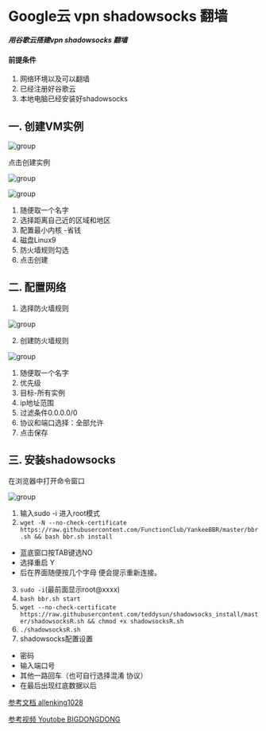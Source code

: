# Google云  vpn shadowsocks 翻墙


***用谷歌云搭建vpn shadowsocks 翻墙***


#### 前提条件

1. 网络环境以及可以翻墙
2. 已经注册好谷歌云
3. 本地电脑已经安装好shadowsocks

## 一. 创建VM实例

![group](./image/1.jpg)

点击创建实例

![group](./image/2.jpg)


![group](./image/3.jpg)

 1. 随便取一个名字
 2. 选择距离自己近的区域和地区
 3. 配置最小内核  -省钱
 4. 磁盘Linux9
 5. 防火墙规则勾选
 6. 点击创建
  
## 二. 配置网络

1. 选择防火墙规则

![group](./image/4.jpg)

2. 创建防火墙规则

![group](./image/5.jpg)

 1. 随便取一个名字
 2. 优先级
 3. 目标-所有实例
 4. ip地址范围
 5. 过滤条件0.0.0.0/0
 6. 协议和端口选择：全部允许
 7. 点击保存

## 三. 安装shadowsocks

在浏览器中打开命令窗口

![group](./image/6.jpg)
 1. 输入sudo -i    进入root模式
 2. ```wget -N --no-check-certificate https://raw.githubusercontent.com/FunctionClub/YankeeBBR/master/bbr.sh && bash bbr.sh install```
  * 蓝底窗口按TAB键选NO
  * 选择重启 Y
  * 后在界面随便按几个字母 便会提示重新连接。
 3. ```sudo -i```(最前面显示root@xxxx)
 4. ```bash bbr.sh start```
 5. ```wget --no-check-certificate https://raw.githubusercontent.com/teddysun/shadowsocks_install/master/shadowsocksR.sh && chmod +x shadowsocksR.sh```
 6. ```./shadowsocksR.sh```
 7. shadowsocks配置设置 
   * 密码
   * 输入端口号
   * 其他一路回车（也可自行选择混淆 协议）
   * 在最后出现红底数据以后




[参考文档 allenking1028]('https://github.com/allenking1028/ss/issues/1')

[参考视频 Youtobe BIGDONGDONG ]('https://www.youtube.com/watch?v=xrbviAfagrU')